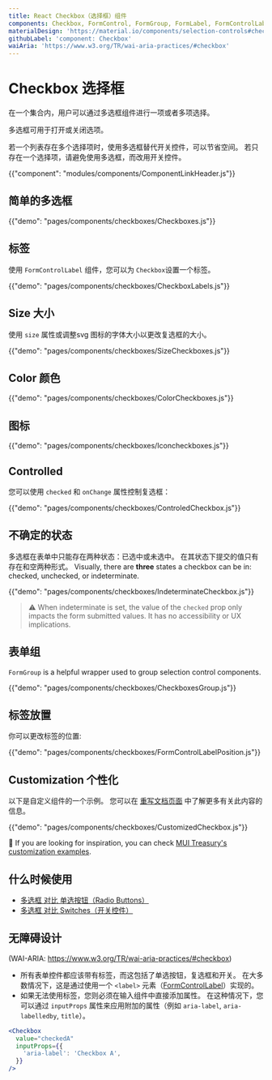 ```yaml
---
title: React Checkbox（选择框）组件
components: Checkbox, FormControl, FormGroup, FormLabel, FormControlLabel
materialDesign: 'https://material.io/components/selection-controls#checkboxes'
githubLabel: 'component: Checkbox'
waiAria: 'https://www.w3.org/TR/wai-aria-practices/#checkbox'
---
```


# Checkbox 选择框

<p class="description">在一个集合内，用户可以通过多选框组件进行一项或者多项选择。</p>

多选框可用于打开或关闭选项。

若一个列表存在多个选择项时，使用多选框替代开关控件，可以节省空间。 若只存在一个选择项，请避免使用多选框，而改用开关控件。

{{"component": "modules/components/ComponentLinkHeader.js"}}

## 简单的多选框

{{"demo": "pages/components/checkboxes/Checkboxes.js"}}

## 标签

使用 `FormControlLabel` 组件，您可以为 `Checkbox`设置一个标签。

{{"demo": "pages/components/checkboxes/CheckboxLabels.js"}}

## Size 大小

使用 `size` 属性或调整svg 图标的字体大小以更改复选框的大小。

{{"demo": "pages/components/checkboxes/SizeCheckboxes.js"}}

## Color 颜色

{{"demo": "pages/components/checkboxes/ColorCheckboxes.js"}}

## 图标

{{"demo": "pages/components/checkboxes/Iconcheckboxes.js"}}

## Controlled

您可以使用 `checked` 和 `onChange` 属性控制复选框：

{{"demo": "pages/components/checkboxes/ControledCheckbox.js"}}

## 不确定的状态

多选框在表单中只能存在两种状态：已选中或未选中。 在其状态下提交的值只有存在和空两种形式。 Visually, there are **three** states a checkbox can be in: checked, unchecked, or indeterminate.

{{"demo": "pages/components/checkboxes/IndeterminateCheckbox.js"}}

> ⚠️ When indeterminate is set, the value of the `checked` prop only impacts the form submitted values. It has no accessibility or UX implications.

## 表单组

`FormGroup` is a helpful wrapper used to group selection control components.

{{"demo": "pages/components/checkboxes/CheckboxesGroup.js"}}

## 标签放置

你可以更改标签的位置:

{{"demo": "pages/components/checkboxes/FormControlLabelPosition.js"}}

## Customization 个性化

以下是自定义组件的一个示例。 您可以在 [重写文档页面](/customization/how-to-customize/) 中了解更多有关此内容的信息。

{{"demo": "pages/components/checkboxes/CustomizedCheckbox.js"}}

🎨 If you are looking for inspiration, you can check [MUI Treasury's customization examples](https://mui-treasury.com/styles/checkbox/).

## 什么时候使用

- [多选框 对比 单选按钮（Radio Buttons）](https://www.nngroup.com/articles/checkboxes-vs-radio-buttons/)
- [多选框 对比 Switches（开关控件）](https://uxplanet.org/checkbox-vs-toggle-switch-7fc6e83f10b8)

## 无障碍设计

(WAI-ARIA: https://www.w3.org/TR/wai-aria-practices/#checkbox)

- 所有表单控件都应该带有标签，而这包括了单选按钮，复选框和开关。 在大多数情况下，这是通过使用一个 `<label>` 元素（[FormControlLabel](/api/form-control-label/)）实现的。
- 如果无法使用标签，您则必须在输入组件中直接添加属性。 在这种情况下，您可以通过 `inputProps` 属性来应用附加的属性（例如 `aria-label`, `aria-labelledby`, `title`）。

```jsx
<Checkbox
  value="checkedA"
  inputProps={{
    'aria-label': 'Checkbox A',
  }}
/>
```
